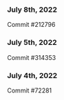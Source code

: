### July 8th, 2022

Commit #212796

### July 5th, 2022

Commit #314353


### July 4th, 2022

Commit #72281
